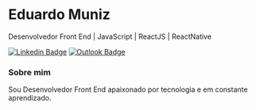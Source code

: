 # Eduardo Muniz

Desenvolvedor Front End | JavaScript | ReactJS | ReactNative

[![Linkedin Badge](https://img.shields.io/badge/-LinkedIn-blue?style=flat-square&logo=Linkedin&logoColor=white&link=https://www.linkedin.com/in/eduardo-muniz201290/)](https://www.linkedin.com/in/eduardo-muniz201290/)
[![Outlook Badge](https://img.shields.io/badge/-Outlook-1ca0f1?style=flat-square&labelColor=1ca0f1&logo=microsoft&logoColor=white&link=mailto:edu.smuniz@hotmail.com)](mailto:edu.smuniz@hotmail.com)

### Sobre mim

Sou Desenvolvedor Front End apaixonado por tecnologia e em constante aprendizado.
